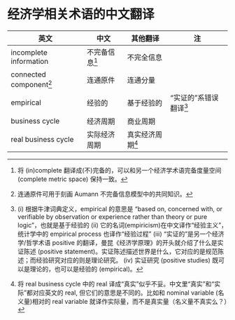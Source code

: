 # 经济学相关术语的中文翻译


| 英文                      | 中文     | 其他翻译   | 注                 |
| ------------------------- | -------- | ---------- | ------------------ |
| incomplete information  | 不完备信息[^fnii]     | 不完全信息   |
| connected component[^fncc] | 连通原件 | 连通分量   |                    |
| empirical                 | 经验的   | 基于经验的 | “实证的”系错误翻译[^fnem] |
| business cycle | 经济周期 | 商业周期 |                    |
| real business cycle | 实际经济周期 | 真实经济周期[^fnbc] |    |


[^fnii]: 将 (in)complete 翻译成(不)完备的，可以和另一个经济学术语完备度量空间 (complete metric space) 保持一致。

[^fncc]: 连通原件可用于刻画 Aumann 不完备信息模型中的共同知识。

[^fnem]: (i) 根据牛津词典定义，empirical 的意思是 “based on, concerned with, or verifiable by observation or experience rather than theory or pure logic”，也就是基于经验的 (ii) 它的名词(empiricism)在中文译作“经验主义”，统计学中的 empirical process 也译作“经验过程” (iii) “实证的”是另一个经济学/哲学术语 positive 的翻译，曼昆《经济学原理》的开头就介绍了什么是实证陈述 (positive statement)。实证陈述描述世界是什么，它对应的是规范陈述；而经验研究对应的则是理论研究。 (iv) 实证研究 (positive studies) 既可以是理论的，也可以是经验的 (empirical)。

[^fnbc]: 将 real business cycle 中的 real 译成“真实”似乎不妥。中文里“真实”和“实际”都对应英文的 real, 但它们的意思是不同的。比如和 nominal variable (名义量)相对的 real variable 就译作实际量，而不是真实量（名义量不真实么？）
